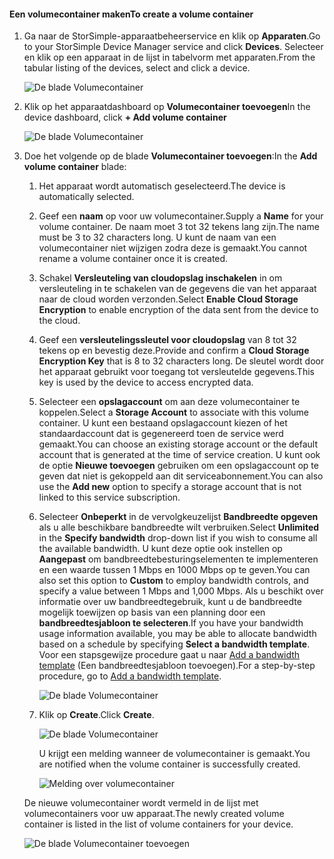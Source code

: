 <!--author=alkohli last changed: 06/22/17-->

#### <a name="to-create-a-volume-container"></a><span data-ttu-id="96b8e-101">Een volumecontainer maken</span><span class="sxs-lookup"><span data-stu-id="96b8e-101">To create a volume container</span></span>
1. <span data-ttu-id="96b8e-102">Ga naar de StorSimple-apparaatbeheerservice en klik op **Apparaten**.</span><span class="sxs-lookup"><span data-stu-id="96b8e-102">Go to your StorSimple Device Manager service and click **Devices**.</span></span> <span data-ttu-id="96b8e-103">Selecteer en klik op een apparaat in de lijst in tabelvorm met apparaten.</span><span class="sxs-lookup"><span data-stu-id="96b8e-103">From the tabular listing of the devices, select and click a device.</span></span> 

    ![De blade Volumecontainer](./media/storsimple-8000-create-volume-container/createvolumecontainer1.png)

2. <span data-ttu-id="96b8e-105">Klik op het apparaatdashboard op **Volumecontainer toevoegen**</span><span class="sxs-lookup"><span data-stu-id="96b8e-105">In the device dashboard, click **+ Add volume container**</span></span>

    ![De blade Volumecontainer](./media/storsimple-8000-create-volume-container/createvolumecontainer2.png)

3. <span data-ttu-id="96b8e-107">Doe het volgende op de blade **Volumecontainer toevoegen**:</span><span class="sxs-lookup"><span data-stu-id="96b8e-107">In the **Add volume container** blade:</span></span>
   
   1. <span data-ttu-id="96b8e-108">Het apparaat wordt automatisch geselecteerd.</span><span class="sxs-lookup"><span data-stu-id="96b8e-108">The device is automatically selected.</span></span>
   2. <span data-ttu-id="96b8e-109">Geef een **naam** op voor uw volumecontainer.</span><span class="sxs-lookup"><span data-stu-id="96b8e-109">Supply a **Name** for your volume container.</span></span> <span data-ttu-id="96b8e-110">De naam moet 3 tot 32 tekens lang zijn.</span><span class="sxs-lookup"><span data-stu-id="96b8e-110">The name must be 3 to 32 characters long.</span></span> <span data-ttu-id="96b8e-111">U kunt de naam van een volumecontainer niet wijzigen zodra deze is gemaakt.</span><span class="sxs-lookup"><span data-stu-id="96b8e-111">You cannot rename a volume container once it is created.</span></span>
   3. <span data-ttu-id="96b8e-112">Schakel **Versleuteling van cloudopslag inschakelen** in om versleuteling in te schakelen van de gegevens die van het apparaat naar de cloud worden verzonden.</span><span class="sxs-lookup"><span data-stu-id="96b8e-112">Select **Enable Cloud Storage Encryption** to enable encryption of the data sent from the device to the cloud.</span></span>
   4. <span data-ttu-id="96b8e-113">Geef een **versleutelingssleutel voor cloudopslag** van 8 tot 32 tekens op en bevestig deze.</span><span class="sxs-lookup"><span data-stu-id="96b8e-113">Provide and confirm a **Cloud Storage Encryption Key** that is 8 to 32 characters long.</span></span> <span data-ttu-id="96b8e-114">De sleutel wordt door het apparaat gebruikt voor toegang tot versleutelde gegevens.</span><span class="sxs-lookup"><span data-stu-id="96b8e-114">This key is used by the device to access encrypted data.</span></span>
   5. <span data-ttu-id="96b8e-115">Selecteer een **opslagaccount** om aan deze volumecontainer te koppelen.</span><span class="sxs-lookup"><span data-stu-id="96b8e-115">Select a **Storage Account** to associate with this volume container.</span></span> <span data-ttu-id="96b8e-116">U kunt een bestaand opslagaccount kiezen of het standaardaccount dat is gegenereerd toen de service werd gemaakt.</span><span class="sxs-lookup"><span data-stu-id="96b8e-116">You can choose an existing storage account or the default account that is generated at the time of service creation.</span></span> <span data-ttu-id="96b8e-117">U kunt ook de optie **Nieuwe toevoegen** gebruiken om een opslagaccount op te geven dat niet is gekoppeld aan dit serviceabonnement.</span><span class="sxs-lookup"><span data-stu-id="96b8e-117">You can also use the **Add new** option to specify a storage account that is not linked to this service subscription.</span></span>
   6. <span data-ttu-id="96b8e-118">Selecteer **Onbeperkt** in de vervolgkeuzelijst **Bandbreedte opgeven** als u alle beschikbare bandbreedte wilt verbruiken.</span><span class="sxs-lookup"><span data-stu-id="96b8e-118">Select **Unlimited** in the **Specify bandwidth** drop-down list if you wish to consume all the available bandwidth.</span></span> <span data-ttu-id="96b8e-119">U kunt deze optie ook instellen op **Aangepast** om bandbreedtebesturingselementen te implementeren en een waarde tussen 1 Mbps en 1000 Mbps op te geven.</span><span class="sxs-lookup"><span data-stu-id="96b8e-119">You can also set this option to **Custom** to employ bandwidth controls, and specify a value between 1 Mbps and 1,000 Mbps.</span></span>
      <span data-ttu-id="96b8e-120">Als u beschikt over informatie over uw bandbreedtegebruik, kunt u de bandbreedte mogelijk toewijzen op basis van een planning door een **bandbreedtesjabloon te selecteren**.</span><span class="sxs-lookup"><span data-stu-id="96b8e-120">If you have your bandwidth usage information available, you may be able to allocate bandwidth based on a schedule by specifying **Select a bandwidth template**.</span></span> <span data-ttu-id="96b8e-121">Voor een stapsgewijze procedure gaat u naar [Add a bandwidth template](../articles/storsimple/storsimple-8000-manage-bandwidth-templates.md#add-a-bandwidth-template) (Een bandbreedtesjabloon toevoegen).</span><span class="sxs-lookup"><span data-stu-id="96b8e-121">For a step-by-step procedure, go to [Add a bandwidth template](../articles/storsimple/storsimple-8000-manage-bandwidth-templates.md#add-a-bandwidth-template).</span></span>

      ![De blade Volumecontainer](./media/storsimple-8000-create-volume-container/createvolumecontainer6b.png)
   7. <span data-ttu-id="96b8e-123">Klik op **Create**.</span><span class="sxs-lookup"><span data-stu-id="96b8e-123">Click **Create**.</span></span>

        ![De blade Volumecontainer](./media/storsimple-8000-create-volume-container/createvolumecontainer6.png)
   
       <span data-ttu-id="96b8e-125">U krijgt een melding wanneer de volumecontainer is gemaakt.</span><span class="sxs-lookup"><span data-stu-id="96b8e-125">You are notified when the volume container is successfully created.</span></span>

       ![Melding over volumecontainer](./media/storsimple-8000-create-volume-container/createvolumecontainer8.png)

   <span data-ttu-id="96b8e-127">De nieuwe volumecontainer wordt vermeld in de lijst met volumecontainers voor uw apparaat.</span><span class="sxs-lookup"><span data-stu-id="96b8e-127">The newly created volume container is listed in the list of volume containers for your device.</span></span>

   ![De blade Volumecontainer toevoegen](./media/storsimple-8000-create-volume-container/createvolumecontainer9.png)


